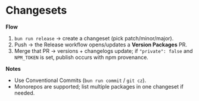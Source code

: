 # Changesets

**Flow**

1. `bun run release` → create a changeset (pick patch/minor/major).
2. Push → the Release workflow opens/updates a **Version Packages** PR.
3. Merge that PR → versions + changelogs update; if `"private": false` and
   `NPM_TOKEN` is set, publish occurs with npm provenance.

**Notes**

- Use Conventional Commits (`bun run commit` / `git cz`).
- Monorepos are supported; list multiple packages in one changeset if needed.
